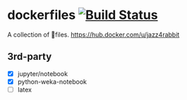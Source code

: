 # dockerfiles [![Build Status](https://travis-ci.org/jazz4rabbit/dockerfiles.svg?branch=master)](https://travis-ci.org/jazz4rabbit/dockerfiles)
A collection of :whale:files. https://hub.docker.com/u/jazz4rabbit

## 3rd-party
- [x] jupyter/notebook
- [x] python-weka-notebook
- [ ] latex
